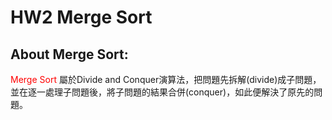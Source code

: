 
# HW2 Merge Sort
## About Merge Sort:<br>
<font color=red> Merge Sort </font> 屬於Divide and Conquer演算法，把問題先拆解(divide)成子問題，並在逐一處理子問題後，將子問題的結果合併(conquer)，如此便解決了原先的問題。


